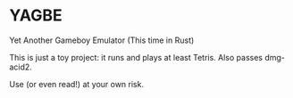 # YAGBE
Yet Another Gameboy Emulator (This time in Rust)

This is just a toy project: it runs and plays at least Tetris. Also passes dmg-acid2.

Use (or even read!) at your own risk.
